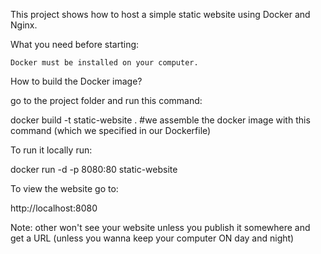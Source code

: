 This project shows how to host a simple static website using Docker and Nginx.

What you need before starting:

    Docker must be installed on your computer.

How to build the Docker image?

go to the project folder and run this command:

docker build -t static-website .  #we assemble the docker image with this command (which we specified in our Dockerfile)

To run it locally run:

docker run -d -p 8080:80 static-website

To view the website go to:

http://localhost:8080

Note: other won't see your website unless you publish it somewhere and get a URL (unless you wanna keep your computer ON day and night)
